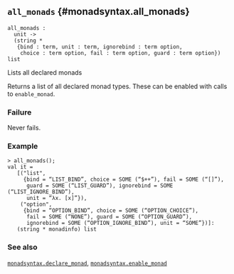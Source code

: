 ## `all_monads` {#monadsyntax.all_monads}


```
all_monads :
  unit ->
  (string *
   {bind : term, unit : term, ignorebind : term option,
    choice : term option, fail : term option, guard : term option}) list
```



Lists all declared monads


Returns a list of all declared monad types. These can be enabled with
calls to `enable_monad`.

### Failure

Never fails.

### Example

    
    > all_monads();
    val it =
       [("list",
         {bind = “LIST_BIND”, choice = SOME (“$++”), fail = SOME (“[]”),
          guard = SOME (“LIST_GUARD”), ignorebind = SOME (“LIST_IGNORE_BIND”),
          unit = “λx. [x]”}),
        ("option",
         {bind = “OPTION_BIND”, choice = SOME (“OPTION_CHOICE”),
          fail = SOME (“NONE”), guard = SOME (“OPTION_GUARD”),
          ignorebind = SOME (“OPTION_IGNORE_BIND”), unit = “SOME”})]:
       (string * monadinfo) list
    

### See also

[`monadsyntax.declare_monad`](#monadsyntax.declare_monad), [`monadsyntax.enable_monad`](#monadsyntax.enable_monad)

